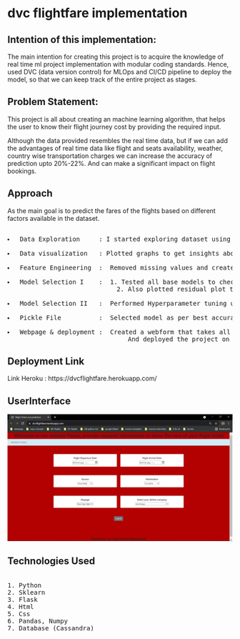 # dvc flightfare implementation

## Intention of this implementation:

<p>The main intention for creating this project is to acquire the knowledge of real time ml project implementation with modular coding standards. Hence, used DVC (data version control) for MLOps and CI/CD pipeline to deploy the model, so that we can keep track of the entire project as stages. </p>

## Problem Statement:

<p>This project is all about creating an machine learning algorithm, that helps the user to know their flight journey cost by providing the required input. </p>

<p>Although the data provided resembles the real time data, but if we can add the advantages of real time data like flight and seats availability, weather, country wise transportation charges we can increase the accuracy of prediction upto 20%-22%. And can make a significant impact on flight bookings. </p>

## Approach
<p>As the main goal is to predict the fares of the flights based on different factors available in the dataset.</p>
<pre> 
<li> Data Exploration     : I started exploring dataset using pandas,numpy,matplotlib and seaborn. </li>
<li> Data visualization   : Plotted graphs to get insights about dependent and independent variables. </li>
<li> Feature Engineering  :  Removed missing values and created new features as per insights.</li>
<li> Model Selection I    :  1. Tested all base models to check the base accuracy.
                             2. Also plotted residual plot to check whether a model is a good fit or not.</li>
<li> Model Selection II   :  Performed Hyperparameter tuning using gridsearchCV and randomizedSearchCV.</li>
<li> Pickle File          :  Selected model as per best accuracy and created pickle file using joblib .</li>
<li> Webpage & deployment :  Created a webform that takes all the necessary inputs from user and shows output.
                                And deployed the project on heroku</li></pre>

## Deployment Link
<p> Link Heroku : https://dvcflightfare.herokuapp.com/ </p>

## UserInterface
![plot](./images/interface.png)


## Technologies Used
<pre> 
1. Python 
2. Sklearn
3. Flask
4. Html
5. Css
6. Pandas, Numpy 
7. Database (Cassandra)

</pre>
